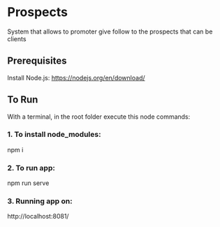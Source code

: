 # Prospects
System that allows to promoter give follow to the prospects that can be clients

## Prerequisites
Install Node.js: https://nodejs.org/en/download/

## To Run
With a terminal, in the root folder execute this node commands:
  
  ### 1. To install node_modules:
  npm i
  
  ### 2. To run app:
  npm run serve
  
  ### 3. Running app on:
  http://localhost:8081/

